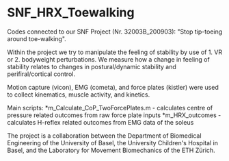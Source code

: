 # SNF_HRX_Toewalking
Codes connected to our SNF Project (Nr. 32003B_200903): "Stop tip-toeing around toe-walking". 

Within the project we try to manipulate the feeling of stability by use of 1. VR or 2. bodyweight perturbations. We measure how a change in feeling of stability relates to changes in postural/dynamic stability and perifiral/cortical control.

Motion capture (vicon), EMG (cometa), and force plates (kistler) were used to collect kinematics, muscle activity, and kinetics. 

Main scripts:
*m_Calculate_CoP_TwoForcePlates.m - calculates centre of pressure related outcomes from raw force plate inputs
*m_HRX_outcomes - calculates H-reflex related outcomes from EMG data of the soleus


The project is a collaboration between the Department of Biomedical Engineering of the University of Basel, the University Children's Hospital in Basel, and the Laboratory for Movement Biomechanics of the ETH Zürich.
